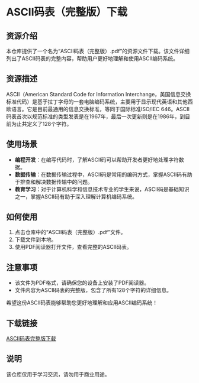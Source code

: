 # ASCII码表（完整版）下载

## 资源介绍

本仓库提供了一个名为“ASCII码表（完整版）.pdf”的资源文件下载。该文件详细列出了ASCII码表的完整内容，帮助用户更好地理解和使用ASCII编码系统。

## 资源描述

ASCII（American Standard Code for Information Interchange，美国信息交换标准代码）是基于拉丁字母的一套电脑编码系统，主要用于显示现代英语和其他西欧语言。它是目前最通用的信息交换标准，等同于国际标准ISO/IEC 646。ASCII码表首次以规范标准的类型发表是在1967年，最后一次更新则是在1986年，到目前为止共定义了128个字符。

## 使用场景

- **编程开发**：在编写代码时，了解ASCII码可以帮助开发者更好地处理字符数据。
- **数据传输**：在数据传输过程中，ASCII码是常用的编码方式，掌握ASCII码有助于排查和解决数据传输中的问题。
- **教育学习**：对于计算机科学和信息技术专业的学生来说，ASCII码是基础知识之一，掌握ASCII码有助于深入理解计算机编码系统。

## 如何使用

1. 点击仓库中的“ASCII码表（完整版）.pdf”文件。
2. 下载文件到本地。
3. 使用PDF阅读器打开文件，查看完整的ASCII码表。

## 注意事项

- 该文件为PDF格式，请确保您的设备上安装了PDF阅读器。
- 文件内容为ASCII码表的完整版，包含了所有128个字符的详细信息。

希望这份ASCII码表能够帮助您更好地理解和应用ASCII编码系统！

## 下载链接
[ASCII码表完整版下载](https://pan.quark.cn/s/9ea5dc03a1c4)

## 说明

该仓库仅用于学习交流，请勿用于商业用途。
